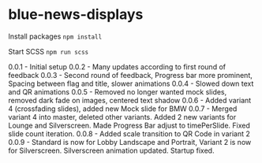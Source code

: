 # blue-news-displays

Install packages
`npm install`

Start SCSS
`npm run scss`

0.0.1 - Initial setup
0.0.2 - Many updates according to first round of feedback
0.0.3 - Second round of feedback, Progress bar more prominent, Spacing between flag and title, slower animations
0.0.4 - Slowed down text and QR animations
0.0.5 - Removed no longer wanted mock slides, removed dark fade on images, centered text shadow
0.0.6 - Added variant 4 (crossfading slides), added new Mock slide for BMW
0.0.7 - Merged variant 4 into master, deleted other variants. Added 2 new variants for Lounge and Silverscreen. Made Progress Bar adjust to timePerSlide. Fixed slide count iteration.
0.0.8 - Added scale transition to QR Code in variant 2
0.0.9 - Standard is now for Lobby Landscape and Portrait, Variant 2 is now for Silverscreen. Silverscreen animation updated. Startup fixed.
